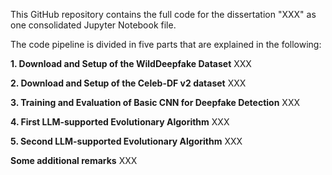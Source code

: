 This GitHub repository contains the full code for the dissertation "XXX" as one consolidated Jupyter Notebook file.

The code pipeline is divided in five parts that are explained in the following:

**1. Download and Setup of the WildDeepfake Dataset**
XXX

**2. Download and Setup of the Celeb-DF v2 dataset**
XXX

**3. Training and Evaluation of Basic CNN for Deepfake Detection**
XXX

**4. First LLM-supported Evolutionary Algorithm**
XXX

**5. Second LLM-supported Evolutionary Algorithm**
XXX

**Some additional remarks**
XXX

